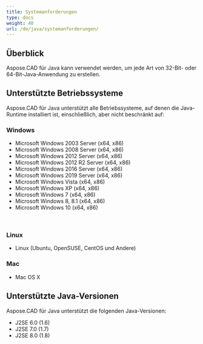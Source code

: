 ```yaml
---
title: Systemanforderungen
type: docs
weight: 40
url: /de/java/systemanforderungen/
---
```


## **Überblick**
Aspose.CAD für Java kann verwendet werden, um jede Art von 32-Bit- oder 64-Bit-Java-Anwendung zu erstellen.

## **Unterstützte Betriebssysteme**
Aspose.CAD für Java unterstützt alle Betriebssysteme, auf denen die Java-Runtime installiert ist, einschließlich, aber nicht beschränkt auf:


### **Windows**
- Microsoft Windows 2003 Server (x64, x86)
- Microsoft Windows 2008 Server (x64, x86)
- Microsoft Windows 2012 Server (x64, x86)
- Microsoft Windows 2012 R2 Server (x64, x86)
- Microsoft Windows 2016 Server (x64, x86)
- Microsoft Windows 2019 Server (x64, x86)
- Microsoft Windows Vista (x64, x86)
- Microsoft Windows XP (x64, x86)
- Microsoft Windows 7 (x64, x86)
- Microsoft Windows 8, 8.1 (x64, x86)
- Microsoft Windows 10 (x64, x86)

 
### **Linux**
- Linux (Ubuntu, OpenSUSE, CentOS und Andere)


### **Mac**
- Mac OS X

## **Unterstützte Java-Versionen**
Aspose.CAD für Java unterstützt die folgenden Java-Versionen:

- J2SE 6.0 (1.6)
- J2SE 7.0 (1.7)
- J2SE 8.0 (1.8)
